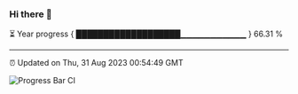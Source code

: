 ### Hi there 👋

⏳ Year progress { ███████████████████▁▁▁▁▁▁▁▁▁▁▁ } 66.31 %

---

⏰ Updated on Thu, 31 Aug 2023 00:54:49 GMT

![Progress Bar CI](https://github.com/JuvenileQ/Progress-Bar-CI/workflows/main/badge.svg)
